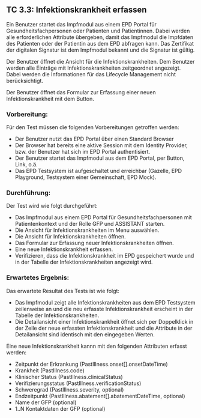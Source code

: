 ## TC 3.3: Infektionskrankheit erfassen
Ein Benutzer startet das Impfmodul aus einem EPD Portal für Gesundheitsfachpersonen oder Patienten und Patientinnen. Dabei werden alle erforderlichen Attribute übergeben, damit das Impfmodul die Impfdaten des Patienten oder der Patientin aus dem EPD abfragen kann. Das Zertifikat der digitalen Signatur ist dem Impfmodul bekannt und die Signatur ist gültig.

Der Benutzer öffnet die Ansicht für die Infektionskrankheiten. Dem Benutzer werden alle Einträge mit Infektionskrankheiten zeitgeordnet angezeigt. Dabei werden die Informationen für das Lifecycle Management nicht berücksichtigt.

Der Benutzer öffnet das Formular zur Erfassung einer neuen Infektionskrankheit mit dem Button.

### Vorbereitung:

Für den Test müssen die folgenden Vorbereitungen getroffen werden:
- Der Benutzer nutzt das EPD Portal über einen Standard Browser
- Der Browser hat bereits eine aktive Session mit dem Identity Provider, bzw. der Benutzer hat sich im EPD Portal authentisiert.
- Der Benutzer startet das Impfmodul aus dem EPD Portal, per Button, Link, o.ä.  
- Das EPD Testsystem ist aufgeschaltet und erreichbar (Gazelle, EPD Playground, Testsystem einer Gemeinschaft, EPD Mock).


### Durchführung:

Der Test wird wie folgt durchgeführt:
- Das Impfmodul aus einem EPD Portal für Gesundheitsfachpersonen mit Patientenkontext und der Rolle GFP und ASSISTANT starten.
- Die Ansicht für Infektionskrankheiten im Menu auswählen.
- Die Ansicht für Infektionskrankheiten öffnen.
- Das Formular zur Erfassung neuer Infektionskrankheiten öffnen.
- Eine neue Infektionskrankheit erfassen.  
- Verifizieren, dass die Infektionskrankheit im EPD gespeichert wurde und in der Tabelle der Infektionskrankheiten angezeigt wird.


### Erwartetes Ergebnis:

Das erwartete Resultat des Tests ist wie folgt:
- Das Impfmodul zeigt alle Infektionskrankheiten aus dem EPD Testsystem zeilenweise an und die neu erfasste Infektionskrankheit erscheint in der Tabelle der Infektionskrankheiten.
- Die Detailansicht einer Infektionskrankheit öffnet sich per Doppelklick in der Zeile der neue erfassten Infektionskrankheit und die Attribute in der Detailansicht sind identisch mit den eingegeben Werten.

Eine neue Infektionskrankheit kannn mit den folgenden Attributen erfasst werden:  
- Zeitpunkt der Erkrankung (PastIllness.onset[].onsetDateTime)
- Krankheit (PastIllness.code)
- Klinischer Status (PastIllness.clinicalStatus)
- Verifizierungsstatus (PastIllness.verificationStatus)
- Schweregrad (PastIllness.severity, optional)
- Endzeitpunkt (PastIllness.abatement[].abatementDateTime, optional)
- Name der GFP (optional)
- 1..N Kontaktdaten der GFP (optional)  
